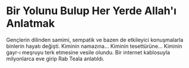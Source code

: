 # Bir Yolunu Bulup Her Yerde Allah'ı Anlatmak 

Gençlerin dilinden samimi, sempatik ve bazen de etkileyici konuşmalarla binlerin hayatı değişti. Kiminin namazına… Kiminin tesettürüne… Kiminin gayr-ı meşruyu terk etmesine vesile olundu. Bir internet kablosuyla milyonlarca eve girip Rab Teala anlatıldı.
